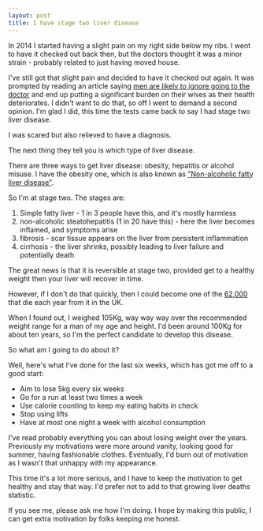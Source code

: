 ```yaml
---
layout: post
title: I have stage two liver disease
---
```


In 2014 I started having a slight pain on my right side below my ribs. I went to have it checked out back then, but the doctors thought it was a minor strain - probably related to just having moved house.

I've still got that slight pain and decided to have it checked out again. It was prompted by reading an article saying [men are likely to ignore going to the doctor](https://www.harpersbazaar.com/culture/features/a27259689/toxic-masculinity-male-friendships-emotional-labor-men-rely-on-women/) and end up putting a significant burden on their wives as their health deteriorates. I didn't want to do that, so off I went to demand a second opinion. I'm glad I did, this time the tests came back to say I had stage two liver disease.

I was scared but also relieved to have a diagnosis.

The next thing they tell you is which type of liver disease.

There are three ways to get liver disease: obesity, hepatitis or alcohol misuse. I have the obesity one, which is also known as ["Non-alcoholic fatty liver disease"](https://www.nhs.uk/conditions/non-alcoholic-fatty-liver-disease/). 

So I'm at stage two. The stages are:

1. Simple fatty liver - 1 in 3 people have this, and it's mostly harmless
1. non-alcoholic steatohepatitis (1 in 20 have this) - here the liver becomes inflamed, and symptoms arise
1. fibrosis - scar tissue appears on the liver from persistent inflammation 
1. cirrhosis - the liver shrinks, possibly leading to liver failure and potentially death

The great news is that it is reversible at stage two, provided get to a healthy weight then your liver will recover in time. 

However, if I don't do that quickly, then I could become one of the [62,000](https://britishlivertrust.org.uk/about-us/media-centre/statistics/) that die each year from it in the UK.

When I found out, I weighed 105Kg, way way way over the recommended weight range for a man of my age and height. I'd been around 100Kg for about ten years, so I'm the perfect candidate to develop this disease.

So what am I going to do about it?

Well, here's what I've done for the last six weeks, which has got me off to a good start:

* Aim to lose 5kg every six weeks
* Go for a run at least two times a week
* Use calorie counting to keep my eating habits in check
* Stop using lifts
* Have at most one night a week with alcohol consumption

I've read probably everything you can about losing weight over the years. Previously my motivations were more around vanity, looking good for summer, having fashionable clothes. Eventually, I'd burn out of motivation as I wasn't that unhappy with my appearance.

This time it's a lot more serious, and I have to keep the motivation to get healthy and stay that way. I'd prefer not to add to that growing liver deaths statistic.

If you see me, please ask me how I'm doing. I hope by making this public, I can get extra motivation by folks keeping me honest.
